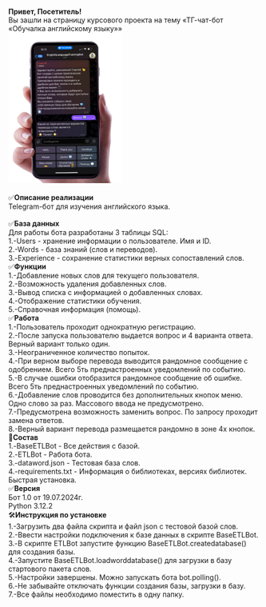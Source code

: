 <b>Привет, Посетитель!</b><br />
Вы зашли на страницу курсового проекта на тему «ТГ-чат-бот «Обучалка английскому языку»»<br />
<img src="https://github.com/Alonsole/ETLBot/blob/main/One.png" width=45% /><br /><br />
✅<b>Описание реализации</b><br />
Telegram-бот для изучения английского языка.<br /><br />
✅<b>База данных</b><br />
Для работы бота разработаны 3 таблицы SQL: <br />
1.-Users - хранение информации о пользователе. Имя и ID.<br />
2.-Words - база знаний (слов и переводов).<br />
3.-Experience - сохранение статистики верных сопоставлений слов.<br />
✅<b>Функции</b><br />
1.-Добавление новых слов для текущего пользователя.<br />
2.-Возможность удаления добавленных слов.<br />
3.-Вывод списка с информацией о добавленных словах.<br />
4.-Отображение статистики обучения.<br />
5.-Справочная информация (помощь).<br />
✅<b>Работа</b><br />
1.-Пользователь проходит однократную регистрацию.<br />
2.-После запуска пользователю выдается вопрос и 4 варианта ответа. Верный вариант только один.<br />
3.-Неограниченное количество попыток.<br />
4.-При верном выборе перевода выводится рандомное сообщение с одобрением. Всего 5ть преднастроенных уведомлений по событию.<br />
5.-В случае ошибки отобразится рандомное сообщение об ошибке. Всего 5ть преднастроенных уведомлений по событию.<br />
6.-Добавление слов проводится без дополнительных кнопок меню. Одно слово за раз. Массового ввода не предусмотрено.<br />
7.-Предусмотрена возможность заменить вопрос. По запросу проходит замена ответов.<br />
8.-Верный вариант перевода размещается рандомно в зоне 4х кнопок.<br />
📄<b>Состав</b><br />
1.-BaseETLBot - Все действия с базой. <br />
2.-ETLBot - Работа бота.<br />
3.-dataword.json - Тестовая база слов.<br />
4.-requirements.txt - Информация о библиотеках, версиях библиотек. Быстрая установка. <br />
✅<b>Версия</b><br />
Бот 1.0 от 19.07.2024г.<br />
Python 3.12.2 <br />
🛠<b>Инструкция по установке</b><br />
1.-Загрузить два файла скрипта и файл json с тестовой базой слов.<br />
2.-Ввести настройки подключения к базе данных в скрипте BaseETLBot.<br />
3.-В скрипте ETLBot запустите функцию BaseETLBot.createdatabase() для создания базы.<br />
4.-Запустите BaseETLBot.loadworddatabase() для загрузки в базу стартового пакета слов.<br />
5.-Настройки завершены. Можно запускать бота bot.polling().<br />
6.-Не забывайте отключать функции создания базы, загрузки в базу.<br /> 
7.-Все файлы необходимо поместить в одну папку. <br /> 

